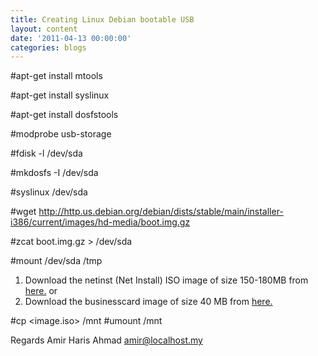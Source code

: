 ```yaml
---
title: Creating Linux Debian bootable USB
layout: content
date: '2011-04-13 00:00:00'
categories: blogs
---
```


#apt-get install mtools

#apt-get install syslinux

#apt-get install dosfstools

#modprobe usb-storage

#fdisk -l /dev/sda

#mkdosfs -I /dev/sda

#syslinux /dev/sda

#wget http://http.us.debian.org/debian/dists/stable/main/installer-i386/current/images/hd-media/boot.img.gz

#zcat boot.img.gz > /dev/sda

#mount /dev/sda /tmp

1. Download the netinst (Net Install) ISO image of size 150-180MB from <a href="http://www.debian.org/CD/netinst/#netinst-stable">here.</a>
or
2. Download the businesscard image of size 40 MB from <a href="http://www.debian.org/CD/netinst/#businesscard-stable">here.</a>

#cp <image.iso> /mnt
#umount /mnt

Regards
Amir Haris Ahmad
amir@localhost.my